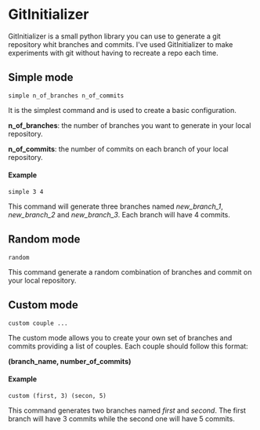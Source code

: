 # GitInitializer

GitInitializer is a small python library you can use to generate a git repository whit branches and commits.
I've used GitInitializer to make experiments with git without having to recreate a repo each time.

## Simple mode

`simple n_of_branches n_of_commits`

It is the simplest command and is used to create 
a basic configuration.

**n_of_branches**: the number of branches you 
want to generate in your local repository.

**n_of_commits**: the number of commits on each branch
of your local repository.

#### Example

`simple 3 4`

This command will generate three branches named 
_new_branch_1_, _new_branch_2_ and _new_branch_3_.
Each branch will have 4 commits.

## Random mode

`random`

This command generate a random combination of branches
and commit on your local repository.

## Custom mode

`custom couple ...`

The custom mode allows you to create your own set of
branches and commits providing a list of couples.
Each couple should follow this format:

**(branch_name, number_of_commits)**

#### Example

`custom (first, 3) (secon, 5)`

This command generates two branches named 
_first_ and _second_. 
The first branch will have 3 commits while the second 
one will have 5 commits.
